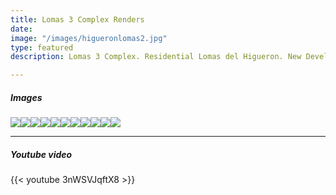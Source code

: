 ```yaml
---
title: Lomas 3 Complex Renders
date: 
image: "/images/higueronlomas2.jpg"
type: featured
description: Lomas 3 Complex. Residential Lomas del Higueron. New Development

---
```

##### Images

![](/images/higueronlomas1.jpg)![](/images/higueronlomas9.jpg)![](/images/higueronlomas4.jpg)![](/images/higueronlomas3-cocina_hd.jpg)![](/images/higueronlomas3-bano_hd.jpg)![](/images/higueronlomas5.jpg)![](/images/higueronlomas.jpg)![](/images/higueronlomas6.jpg)![](/images/higueronlomas7.jpg)![](/images/higueronlomas8.jpg)![](/images/higueronlomas10.jpg)

<hr>

##### Youtube video

{{< youtube 3nWSVJqftX8 >}}